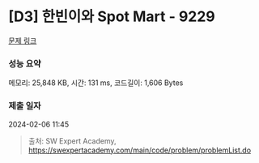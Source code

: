 # [D3] 한빈이와 Spot Mart - 9229 

[문제 링크](https://swexpertacademy.com/main/code/problem/problemDetail.do?contestProbId=AW8Wj7cqbY0DFAXN) 

### 성능 요약

메모리: 25,848 KB, 시간: 131 ms, 코드길이: 1,606 Bytes

### 제출 일자

2024-02-06 11:45



> 출처: SW Expert Academy, https://swexpertacademy.com/main/code/problem/problemList.do